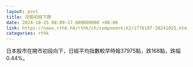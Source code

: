 ```yaml
---
layout: post
title: 日股初段下跌
date: 2024-10-25 08:09:17.000000000 +08:00
link: https://news.rthk.hk/rthk/ch/component/k2/1776107-20241025.htm
categories: rthk
---
```


日本股市在開市初段向下，日經平均指數較早時報37975點，跌168點，跌幅0.44%。
